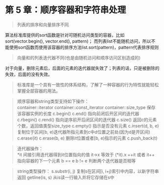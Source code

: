 # 第 5 章：顺序容器和字符串处理


> 列表的排序和向量排序不同

算法标准库提供的sort函数是针对可随机访问类型的容器，比如sort(vector.begin(), vector.end(), pattern)；
而列表list不能随机访问，所以不能使用sort函数而使用该容器的排序方法list.sort(pattern)，pattern代表排序规则

> 向量和的列表迭代器不同(也是由随机访问和顺序访问区别造成的)

对于向量，删除元素后，后面的元素的迭代器就失效了；列表的话，只是被删除的失效，后面的没有失效。


>  标准库是一个具有一致性的体系结构，了解了一种容器的行为特性就能轻松掌握全部容器的用法。

> 顺序容器和string类型支持如下操作：  
container<T>::iterator
container<T>::const_iterator
container<T>::size_type 保存该容器实例的长度
c.begin() c.end() 指向前闭后开区间的迭代器
c.rbegin() c.rend() 指向逆序前开后闭区间的迭代器
c.size() 返回c的元素个数，返回值类型size_type
c.empty() 指示是否没有元素
c.insert(d, b, e) 复制位于区间[b, e)迭代器所指元素到c中d位置之前处(因为d是开区间)
c.erase(it)
c.erase(b, e) 删除it位置或者[b, e)指示的元素
c.push_back(t)

> 迭代器操作：  
*it 间接引用迭代器得到it位置指向的值
it->x 等效于 (*it).x
++it 或者 it++ 指向容器的下一个元素
b == e
b != e 判断两个迭代器是否相等

> string类型操作：
s.substr(i, j) 复制s在区间[i, i+j)索引中内容，以新字符串返回
getline(is, s) 从is读一行输入并将它存储在s中


